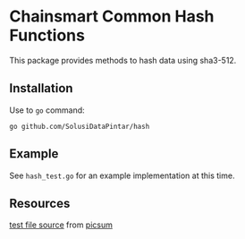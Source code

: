 # Chainsmart Common Hash Functions

This package provides methods to hash data using sha3-512.

## Installation

Use to `go` command:

```shell
go github.com/SolusiDataPintar/hash
```

## Example

See `hash_test.go` for an example implementation at this time.

## Resources

[test file source](https://fastly.picsum.photos/id/237/200/300.jpg?hmac=TmmQSbShHz9CdQm0NkEjx1Dyh_Y984R9LpNrpvH2D_U) from [picsum](https://picsum.photos/)
